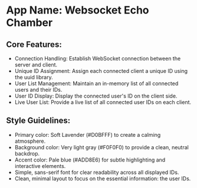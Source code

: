 # **App Name**: Websocket Echo Chamber

## Core Features:

- Connection Handling: Establish WebSocket connection between the server and client.
- Unique ID Assignment: Assign each connected client a unique ID using the uuid library.
- User List Management: Maintain an in-memory list of all connected users and their IDs.
- User ID Display: Display the connected user's ID on the client side.
- Live User List: Provide a live list of all connected user IDs on each client.

## Style Guidelines:

- Primary color: Soft Lavender (#D0BFFF) to create a calming atmosphere.
- Background color: Very light gray (#F0F0F0) to provide a clean, neutral backdrop.
- Accent color: Pale blue (#ADD8E6) for subtle highlighting and interactive elements.
- Simple, sans-serif font for clear readability across all displayed IDs.
- Clean, minimal layout to focus on the essential information: the user IDs.